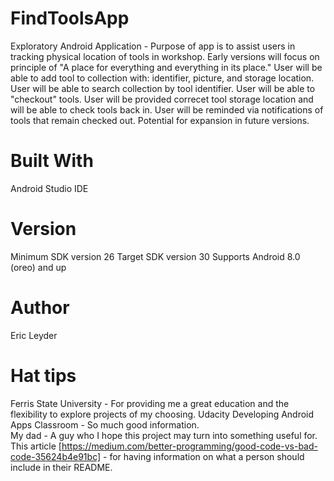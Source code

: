 # FindToolsApp
 Exploratory Android Application - Purpose of app is to assist users in tracking physical location of tools in workshop.  Early versions will focus on principle of "A place for everything and everything in its place."  User will be able to add tool to collection with: identifier, picture, and storage location.  User will be able to search collection by tool identifier.  User will be able to "checkout" tools.  User will be provided correcet tool storage location and will be able to check tools back in.  User will be reminded via notifications of tools that remain checked out.  Potential for expansion in future versions.
 
 # Built With
 Android Studio IDE
 
 # Version
 Minimum SDK version 26
 Target SDK version 30
 Supports Android 8.0 (oreo) and up
 
 # Author
 Eric Leyder
 
 # Hat tips
 Ferris State University - For providing me a great education and the flexibility to explore projects of my choosing.
 Udacity Developing Android Apps Classroom - So much good information.  
 My dad - A guy who I hope this project may turn into something useful for.
 This article [https://medium.com/better-programming/good-code-vs-bad-code-35624b4e91bc] - for having information on what a person should include in their README.
